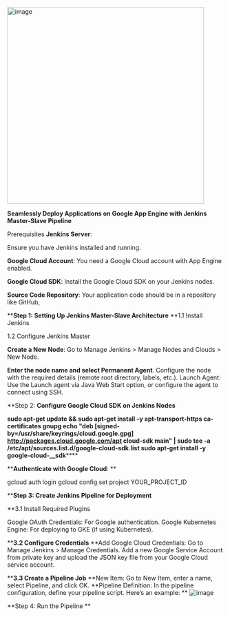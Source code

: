 
<img width="457" alt="image" src="https://github.com/vishal343012/MyDevOps-Projects/assets/119778329/7dabb9c6-2430-4f12-a8a7-c002222641d7">


**Seamlessly Deploy Applications on Google App Engine with Jenkins Master-Slave Pipeline**

Prerequisites
**Jenkins Server**: 

Ensure you have Jenkins installed and running.

**Google Cloud Account**: 
You need a Google Cloud account with App Engine enabled.

**Google Cloud SDK**: 
Install the Google Cloud SDK on your Jenkins nodes.

**Source Code Repository**: 
Your application code should be in a repository like GitHub,


****Step 1: Setting Up Jenkins Master-Slave Architecture**
**1.1 Install Jenkins

1.2 Configure Jenkins Master

**Create a New Node**:
Go to Manage Jenkins > Manage Nodes and Clouds > New Node.

**Enter the node name and select Permanent Agent**.
Configure the node with the required details (remote root directory, labels, etc.).
Launch Agent: Use the Launch agent via Java Web Start option, or configure the agent to connect using SSH.

**Step 2: **Configure Google Cloud SDK on Jenkins Nodes**

******sudo apt-get update && sudo apt-get install -y apt-transport-https ca-certificates gnupg
echo "deb [signed-by=/usr/share/keyrings/cloud.google.gpg] http://packages.cloud.google.com/apt cloud-sdk main" | sudo tee -a /etc/apt/sources.list.d/google-cloud-sdk.list
sudo apt-get install -y google-cloud-****__sdk******

****Authenticate with Google Cloud**:
**

gcloud auth login
gcloud config set project YOUR_PROJECT_ID



****Step 3: Create Jenkins Pipeline for Deployment**

**3.1 Install Required Plugins

Google OAuth Credentials: For Google authentication.
Google Kubernetes Engine: For deploying to GKE (if using Kubernetes).

****3.2 Configure Credentials**
**Add Google Cloud Credentials:
Go to Manage Jenkins > Manage Credentials.
Add a new Google Service Account from private key and upload the JSON key file from your Google Cloud service account.

****3.3 Create a Pipeline Job**
**New Item: Go to New Item, enter a name, select Pipeline, and click OK.
**Pipeline Definition: In the pipeline configuration, define your pipeline script. Here’s an example:
**
![image](https://github.com/vishal343012/MyDevOps-Projects/assets/119778329/a87dce46-05fd-404a-bf67-58e0d9b8508e)


**Step 4: Run the Pipeline
**

